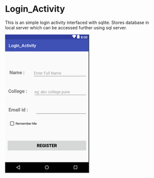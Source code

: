 # Login_Activity

This is an simple login activity interfaced with sqlite.
Stores database in local server which can be accessed further using sql server.
<p>
  <img src="https://github.com/kru123/Login_Activity/blob/master/login.PNG" />
<p>
